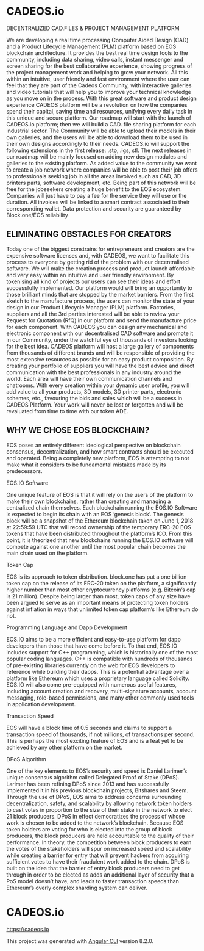 
# CADEOS.io

DECENTRALIZED CAD.FILES & PROJECT MANAGEMENT PLATFORM

We are developing a real time processing Computer Aided Design (CAD) and a Product Lifecycle Management (PLM) platform based on EOS blockchain architecture. It provides the best real time design tools to the community, including data sharing, video calls, instant messenger and screen sharing for the best collaborative experience, showing progress of the project management work and helping to grow your network. 
All this within an intuitive, user friendly and fast environment where the user can feel that they are part of the Cadeos Community, with interactive galleries and video tutorials that will help you to improve your technical knowledge as you move on in the process.
With this great software and product design experience CADEOS platform will be a revolution on how the companies spend their capital, saving time and resources, unifying every daily task in this unique and secure platform.
Our roadmap will start with the launch of CADEOS.io platform; then we will build a CAD. file sharing platform for each industrial sector. The Community will be able to upload their models in their own galleries, and the users will be able to download them to be used in their own designs accordingly to their needs.
CADEOS.io will support the following extensions in the first release: .stp, .igs, stl.
The next releases in our roadmap will be mainly focused on adding new design modules and galleries to the existing platform.
As added value to the community we want to create a job network where companies will be able to post their job offers to professionals seeking job in all the areas involved such as CAD, 3D printers parts, software development, etc. Being part of this network will be free for the jobseekers creating a huge benefit to the EOS ecosystem.
Companies will just have to pay a fee for the service they will use or the duration. All invoices will be linked to a smart contract associated to their corresponding wallet. Data protection and security are guaranteed by Block.one/EOS reliability


## ELIMINATING OBSTACLES FOR CREATORS

Today one of the biggest constrains for entrepreneurs and creators are the expensive software licenses and, with CADEOS, we want to facilitate this process to everyone by getting rid of the problem with our decentralised software. We will make the creation process and product launch affordable and very easy within an intuitive and user friendly environment.
By tokenising all kind of projects our users can see their ideas and effort successfully implemented. Our platform would will bring an opportunity to those brilliant minds that are stopped by the market barriers.
From the first sketch to the manufacture process, the users can monitor the state of your design in our Product Lifecycle Manager (PLM) platform. Factories, suppliers and all the 3rd parties interested will be able to review your Request for Quotation (RfQ) in our platform and send the manufacture price for each component.
With CADEOS you can design any mechanical and electronic component with our decentralised CAD software and promote it in our Community, under the watchful eye of thousands of investors looking for the best idea.
CADEOS platform will host a large gallery of components from thousands of different brands and will be responsible of providing the most extensive resources as possible for an easy product composition.
By creating your portfolio of suppliers you will have the best advice and direct communication with the best professionals in any industry around the world. Each area will have their own communication channels and chatrooms.
With every creation within your dynamic user profile, you will add value to all your products, 3D models, 3D printer parts, electronic schemes, etc., favouring the bids and sales which will be a success in CADEOS Platform. Your work will never be lost or forgotten and will be revaluated from time to time with our token ADE.


## WHY WE CHOSE EOS BLOCKCHAIN?

EOS poses an entirely different ideological perspective on blockchain consensus, decentralization, and how smart contracts should be executed and operated. Being a completely new platform, EOS is attempting to not make what it considers to be fundamental mistakes made by its predecessors.

EOS.IO Software

One unique feature of EOS is that it will rely on the users of the platform to make their own blockchains, rather than creating and managing a centralized chain themselves. Each blockchain running the EOS.IO Software is expected to begin its chain with an EOS ‘genesis block’. The genesis block will be a snapshot of the Ethereum blockchain taken on June 1, 2018 at 22:59:59 UTC that will record ownership of the temporary ERC-20 EOS tokens that have been distributed throughout the platform’s ICO. From this point, it is theorized that new blockchains running the EOS.IO software will compete against one another until the most popular chain becomes the main chain used on the platform.

Token Cap

EOS is its approach to token distribution. block.one has put a one billion token cap on the release of its ERC-20 token on the platform, a significantly higher number than most other cryptocurrency platforms (e.g. Bitcoin’s cap is 21 million).
Despite being larger than most, token caps of any size have been argued to serve as an important means of protecting token holders against inflation in ways that unlimited token cap platform’s like Ethereum do not.

Programming Language and Dapp Development

EOS.IO aims to be a more efficient and easy-to-use platform for dapp developers than those that have come before it. To that end, EOS.IO includes support for C++ programming, which is historically one of the most popular coding languages. C++ is compatible with hundreds of thousands of pre-existing libraries currently on the web for EOS developers to reference while building their dapps. This is a potential advantage over a platform like Ethereum which uses a proprietary language called Solidity.
EOS.IO will also come pre-equipped with numerous useful features, including account creation and recovery, multi-signature accounts, account messaging, role-based permissions, and many other commonly used tools in application development.

Transaction Speed

EOS will have a block time of 0.5 seconds and claims to support a transaction speed of thousands, if not millions, of transactions per second. This is perhaps the most exciting feature of EOS and is a feat yet to be achieved by any other platform on the market.

DPoS Algorithm

One of the key elements to EOS’s security and speed is Daniel Larimer’s unique consensus algorithm called Delegated Proof of Stake (DPoS). Larimer has been refining DPoS since 2013 and has successfully implemented it in his previous blockchain projects, Bitshares and Steem.
Through the use of DPoS, EOS aims to address concerns surrounding decentralization, safety, and scalability by allowing network token holders to cast votes in proportion to the size of their stake in the network to elect 21 block producers. DPoS in effect democratizes the process of whose work is chosen to be added to the network’s blockchain.
Because EOS token holders are voting for who is elected into the group of block producers, the block producers are held accountable to the quality of their performance. In theory, the competition between block producers to earn the votes of the stakeholders will spur on increased speed and scalability while creating a barrier for entry that will prevent hackers from acquiring sufficient votes to have their fraudulent work added to the chain.
DPoS is built on the idea that the barrier of entry block producers need to get through in order to be elected as adds an additional layer of security that a PoS model doesn’t have, and leads to faster transaction speeds than Ethereum’s overly complex sharding system can deliver.


# CADEOS.io
https://cadeos.io

This project was generated with [Angular CLI](https://github.com/angular/angular-cli) version 8.2.0.

